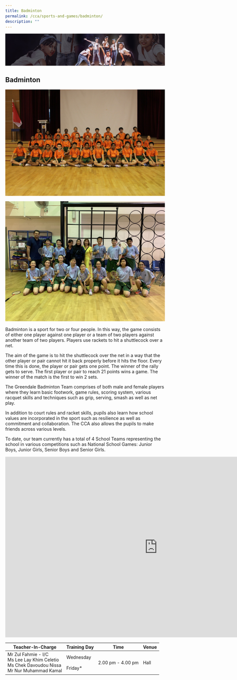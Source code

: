 ```yaml
---
title: Badminton
permalink: /cca/sports-and-games/badminton/
description: ""
---
```

![](/images/About%20Us/subbanner1.jpg)


## Badminton

![](/images/CCA/Badminton%20(1).jpg)

![](/images/CCA/Badminton%20(2).jpg)


Badminton is a sport for two or four people. In this way, the game consists of either one player against one player or a team of two players against another team of two players. Players use rackets to hit a shuttlecock over a net.

  

The aim of the game is to hit the shuttlecock over the net in a way that the other player or pair cannot hit it back properly before it hits the floor. Every time this is done, the player or pair gets one point. The winner of the rally gets to serve. The first player or pair to reach 21 points wins a game. The winner of the match is the first to win 2 sets.

  

The Greendale Badminton Team comprises of both male and female players where they learn basic footwork, game rules, scoring system, various racquet skills and techniques such as grip, serving, smash as well as net play.

  

In addition to court rules and racket skills, pupils also learn how school values are incorporated in the sport such as resilience as well as commitment and collaboration. The CCA also allows the pupils to make friends across various levels.

  

To date, our team currently has a total of 4 School Teams representing the school in various competitions such as National School Games: Junior Boys, Junior Girls, Senior Boys and Senior Girls.

<iframe allowfullscreen="true" height="569" width="960" frameborder="0" src="https://docs.google.com/presentation/d/e/2PACX-1vTxtwWE9lQlq_hirtG3yOYzLdT0BfGlUD2tIGZwoHJ8WEk2mUer9jf4iJP6MCchv7bHaAB77tyXRshC/embed?start=true&amp;loop=true&amp;delayms=5000"></iframe>

<table>
<thead>
  <tr>
    <th>Teacher-In-Charge</th>
    <th>Training Day</th>
    <th>Time</th>
    <th>Venue</th>
  </tr>
</thead>
<tbody>
  <tr>
    <td>Mr Zul Fahmie - I/C<br>Ms Lee Lay Khim Celetio<br>Ms Chek Davoudou Nissa<br>Mr Nur Muhammad Kamal<br></td>
    <td>Wednesday<br><br>Friday*</td>
    <td>2.00 pm - 4.00 pm<br></td>
    <td>Hall</td>
  </tr>
</tbody>
</table>